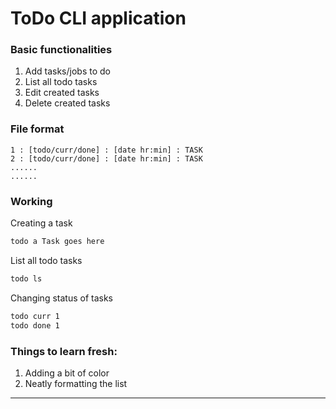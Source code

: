 # ToDo CLI application

### Basic functionalities

1. Add tasks/jobs to do
2. List all todo tasks
2. Edit created tasks
3. Delete created tasks

### File format

```
1 : [todo/curr/done] : [date hr:min] : TASK
2 : [todo/curr/done] : [date hr:min] : TASK
......
......
```

### Working

Creating a task

```bash
todo a Task goes here
```

List all todo tasks

```bash
todo ls
```

Changing status of tasks

```bash
todo curr 1
todo done 1
```

### Things to learn fresh:

1. Adding a bit of color
2. Neatly formatting the list

---